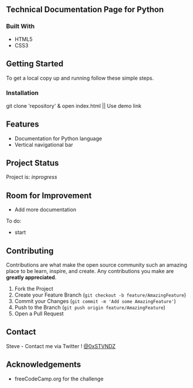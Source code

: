<!-- ABOUT THE PROJECT -->
## Technical Documentation Page for Python

<!--[Demo](https://example.com)-->

### Built With

* HTML5
* CSS3


<!-- GETTING STARTED -->
## Getting Started

To get a local copy up and running follow these simple steps.

### Installation

git clone 'repository' & open index.html || Use demo link


## Features
- Documentation for Python language
- Vertical navigational bar


## Project Status
Project is: _inprogress_ 


## Room for Improvement
- Add more documentation

To do:
- start

<!-- CONTRIBUTING -->
## Contributing

Contributions are what make the open source community such an amazing place to be learn, inspire, and create. Any contributions you make are **greatly appreciated**.

1. Fork the Project
2. Create your Feature Branch (`git checkout -b feature/AmazingFeature`)
3. Commit your Changes (`git commit -m 'Add some AmazingFeature'`)
4. Push to the Branch (`git push origin feature/AmazingFeature`)
5. Open a Pull Request



<!-- CONTACT -->
## Contact

Steve - Contact me via Twitter ! [@0xSTVNDZ](https://twitter.com/0xSTVNDZ) 


<!-- ACKNOWLEDGEMENTS -->
## Acknowledgements

* freeCodeCamp.org for the challenge
